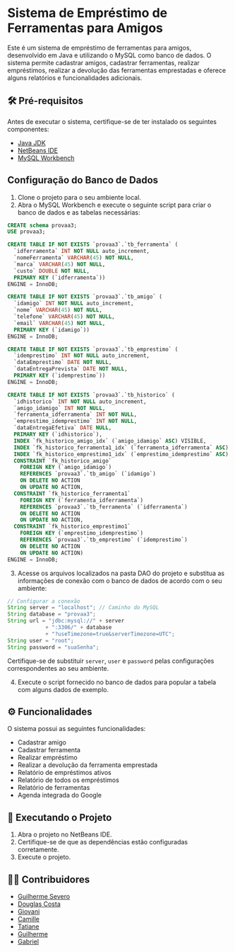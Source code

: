 # Sistema de Empréstimo de Ferramentas para Amigos

Este é um sistema de empréstimo de ferramentas para amigos, desenvolvido em Java e utilizando o MySQL como banco de dados. O sistema permite cadastrar amigos, cadastrar ferramentas, realizar empréstimos, realizar a devolução das ferramentas emprestadas e oferece alguns relatórios e funcionalidades adicionais.

## 🛠 Pré-requisitos

Antes de executar o sistema, certifique-se de ter instalado os seguintes componentes:

- [Java JDK](https://www.oracle.com/java/technologies/javase-jdk11-downloads.html)
- [NetBeans IDE](https://netbeans.apache.org/download/index.html)
- [MySQL Workbench](https://dev.mysql.com/downloads/workbench/)

## Configuração do Banco de Dados

1. Clone o projeto para o seu ambiente local.
2. Abra o MySQL Workbench e execute o seguinte script para criar o banco de dados e as tabelas necessárias:

```sql
CREATE schema provaa3;
USE provaa3;

CREATE TABLE IF NOT EXISTS `provaa3`.`tb_ferramenta` (
  `idferramenta` INT NOT NULL auto_increment,
  `nomeFerramenta` VARCHAR(45) NOT NULL,
  `marca` VARCHAR(45) NOT NULL,
  `custo` DOUBLE NOT NULL,
  PRIMARY KEY (`idferramenta`))
ENGINE = InnoDB;

CREATE TABLE IF NOT EXISTS `provaa3`.`tb_amigo` (
  `idamigo` INT NOT NULL auto_increment,
  `nome` VARCHAR(45) NOT NULL,
  `telefone` VARCHAR(45) NOT NULL,
  `email` VARCHAR(45) NOT NULL,
  PRIMARY KEY (`idamigo`))
ENGINE = InnoDB;

CREATE TABLE IF NOT EXISTS `provaa3`.`tb_emprestimo` (
  `idemprestimo` INT NOT NULL auto_increment,
  `dataEmprestimo` DATE NOT NULL,
  `dataEntregaPrevista` DATE NOT NULL,
  PRIMARY KEY (`idemprestimo`))
ENGINE = InnoDB;

CREATE TABLE IF NOT EXISTS `provaa3`.`tb_historico` (
  `idhistorico` INT NOT NULL auto_increment,
  `amigo_idamigo` INT NOT NULL,
  `ferramenta_idferramenta` INT NOT NULL,
  `emprestimo_idemprestimo` INT NOT NULL,
  `dataEntregaEfetiva` DATE NULL,
  PRIMARY KEY (`idhistorico`),
  INDEX `fk_historico_amigo_idx` (`amigo_idamigo` ASC) VISIBLE,
  INDEX `fk_historico_ferramenta1_idx` (`ferramenta_idferramenta` ASC) VISIBLE,
  INDEX `fk_historico_emprestimo1_idx` (`emprestimo_idemprestimo` ASC) VISIBLE,
  CONSTRAINT `fk_historico_amigo`
    FOREIGN KEY (`amigo_idamigo`)
    REFERENCES `provaa3`.`tb_amigo` (`idamigo`)
    ON DELETE NO ACTION
    ON UPDATE NO ACTION,
  CONSTRAINT `fk_historico_ferramenta1`
    FOREIGN KEY (`ferramenta_idferramenta`)
    REFERENCES `provaa3`.`tb_ferramenta` (`idferramenta`)
    ON DELETE NO ACTION
    ON UPDATE NO ACTION,
  CONSTRAINT `fk_historico_emprestimo1`
    FOREIGN KEY (`emprestimo_idemprestimo`)
    REFERENCES `provaa3`.`tb_emprestimo` (`idemprestimo`)
    ON DELETE NO ACTION
    ON UPDATE NO ACTION)
ENGINE = InnoDB;
```

3. Acesse os arquivos localizados na pasta DAO do projeto e substitua as informações de conexão com o banco de dados de acordo com o seu ambiente:

```java
// Configurar a conexão
String server = "localhost"; // Caminho do MySQL
String database = "provaa3";
String url = "jdbc:mysql://" + server
            + ":3306/" + database
            + "?useTimezone=true&serverTimezone=UTC";
String user = "root";
String password = "suaSenha";
```

Certifique-se de substituir `server`, `user` e `password` pelas configurações correspondentes ao seu ambiente.

4. Execute o script fornecido no banco de dados para popular a tabela com alguns dados de exemplo.

## ⚙️ Funcionalidades

O sistema possui as seguintes funcionalidades:

- Cadastrar amigo
- Cadastrar ferramenta
- Realizar empréstimo
- Realizar a devolução da ferramenta emprestada
- Relatório de empréstimos ativos
- Relatório de todos os empréstimos
- Relatório de ferramentas
- Agenda integrada do Google

## 🚀 Executando o Projeto

1. Abra o projeto no NetBeans IDE.
2. Certifique-se de que as dependências estão configuradas corretamente.
3. Execute o projeto.

## 👨‍💻 Contribuidores

- [Guilherme Severo](https://github.com/Kazyg)
- [Douglas Costa](https://github.com/DouglasCostaMMII)
- [Giovani](https://github.com/giovanigerci)
- [Camille](https://github.com/hillecammi)
- [Tatiane](https://github.com/Tatihub1)
- [Guilherme](https://github.com/Ignistec)
- [Gabriel]()

